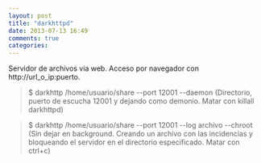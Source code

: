 ```yaml
---
layout: post
title: "darkhttpd"
date: 2013-07-13 16:49
comments: true
categories: 
---
```

Servidor de archivos via web. Acceso por navegador con http://url_o_ip:puerto.

>$ darkhttp /home/usuario/share --port 12001 --daemon (Directorio, puerto de escucha 12001 y dejando como demonio. Matar con killall darkhttpd) 

>$ darkhttp /home/usuario/share --port 12001 --log  archivo  --chroot  (Sin dejar en background. Creando un archivo con las incidencias y bloqueando el servidor en el directorio especificado. Matar con ctrl+c)


